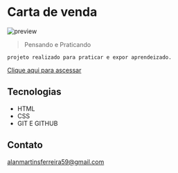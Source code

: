 # Carta de venda

![preview](./assets/preview.jfif)


 >Pensando e Praticando

    projeto realizado para praticar e expor aprendeizado. 


[Clique aqui para ascessar]()


## Tecnologias

- HTML
- CSS
- GIT E GITHUB

## Contato

alanmartinsferreira59@gmail.com